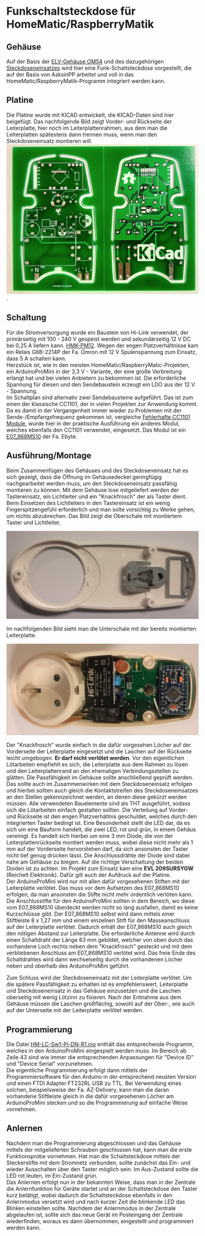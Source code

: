# Funkschaltsteckdose für HomeMatic/RaspberryMatik

## Gehäuse
Auf der Basis der [ELV-Gehäuse OM54](https://de.elv.com/elv-design-stecker-steckdosen-gehaeuse-om-54-c-mit-tasterstoessel-und-led-leuchtfeld-083421)
und des dazugehörigen [Steckdoseneinsatzes](https://de.elv.com/schutzkontakt-stecker-steckdosen-einsatz-ohne-sicherungshalter-083422) wird hier eine Funk-Schaltsteckdose vorgestellt,
die auf der Basis von AsksinPP arbeitet und voll in das HomeMatic/RaspberryMatik-Programm integriert werden kann.

## Platine
Die Platine wurde mit KICAD entwickelt, die KICAD-Daten sind hier beigefügt.
Das nachfolgende Bild zeigt Vorder- und Rückseite der Leiterplatte, hier noch im Leiterplattenrahmen,
aus dem man die Leiterplatten spätestens dann trennen muss, wenn man den Steckdoseneinsatz montieren will.
![Leiterplatte](https://github.com/HMelzer/Schaltsteckdose/blob/master/Bilder/Platine.jpg).

## Schaltung
Für die Stromversorgung wurde ein Baustein von Hi-Link verwendet, der primärseitig mit 100 - 240 V gespeist werden und sekundärseitig 12 V DC bei 0,25 A liefern kann.
[HMK-PM12](https://de.aliexpress.com/item/32960181700.html?spm=a2g0s.9042311.0.0.19304c4d0xYQv4).
Wegen der engen Platzverhältnisse kam ein Relais G6B-2214P der Fa. Omron mit 12 V Spulenspannung zum Einsatz, dass 5 A schalten kann.<br/>
Herzstück ist, wie in den meisten HomeMatic/RaspberryMatic-Projekten, ein ArduinoProMini in der 3,3 V - Variante, der eine große Verbreitung erlangt hat und bei vielen Anbietern zu bekommen ist.
Die erforderliche Spannung für diesen und den Sendebaustein erzeugt ein LDO aus der 12 V - Spannung.<br/>
Im Schaltplan sind alternativ zwei Sendebausteine aufgeführt.
Das ist zum einen der klassische CC1101, der in vielen Projekten zur Anwendung kommt.
Da es damit in der Vergangenheit immer wieder zu Problemen mit der Sende-/Empfangsfrequenz gekommen ist, vergleiche [Fehlerhafte CC1101 Module](https://asksinpp.de/Grundlagen/FAQ/Fehlerhafte_CC1101.html),
wurde hier in der praktische Ausführung ein anderes Modul, welches ebenfalls den CC1101 verwendet, eingesetzt.
Das Modul ist ein [E07_868MS10](http://www.ebyte.com/en/product-view-news.aspx?id=180) der Fa. Ebyte.

## Ausführung/Montage
Beim Zusammenfügen des Gehäuses und des Steckdoseneinsatz hat es sich gezeigt, dass die Öffnung im Gehäusedeckel geringfügig nachgearbeitet werden muss, um den Steckdoseneinsatz passfähig montieren zu können.
Mit dem Gehäuse lose mitgeliefert werden der Tastereinsatz, ein Lichtleiter und ein "Knackfrosch" der als Taster dient. Beim Einsetzen des Lichtleiters in den Tastereinsatz ist ein wenig Fingerspitzengefühl erforderlich
und man solte vorsichtig zu Werke gehen, um nichts abzubrechen.
Das Bild zeigt die Oberschale mit montiertem Taster und Lichtleiter.<p/> ![Oberschale](https://github.com/HMelzer/Schaltsteckdose/blob/master/Bilder/Oberschale.jpg)<p/>
Im nachfolgenden Bild sieht man die Unterschale mit der bereits montierten Leiterplatte.<p/> ![Unterschale](https://github.com/HMelzer/Schaltsteckdose/blob/master/Bilder/Unterschale.jpg)<p/>
Der "Knackfrosch" wurde einfach in die dafür vorgesehen Löcher auf der Vorderseite der Leiterplatte eingesetzt und die Laschen auf der Rückseite leicht umgebogen.
**Er darf nicht verlötet werden**.
Vor den eigentlichen Lötarbeiten empfiehlt es sich, die Leiterplatte aus dem Rahmen zu lösen und den Leiterplattenrand an den ehemaligen Verbindungsstellen zu glätten. Die Passfähigkeit im Gehäuse sollte anschließend geprüft werden.
Das sollte auch im Zusammenwirken mit dem Steckdoseneinsatz erfolgen und hierbei sollten auch gleich die Kontaktstreifen des Steckdoseneinsatzes an den Stellen gekennzeichnet werden, an denen diese gekürzt werden müssen.
Alle verwendeten Bauelemente sind als THT ausgeführt, sodass sich die Lötarbeiten einfach gestalten sollten. Die Verteilung auf Vorder- und Rückseite ist den engen Platzverhältnis geschuldet, welches durch den integrierten Taster
bedingt ist.
Eine Besonderheit stellt die LED dar, da es sich um eine Bauform handelt, die zwei LED, rot und grün, in einem Gehäus vereinigt.
Es handelt sich hierbei um eine 3 mm Diode, die von der Leiterplattenrückseite montiert werden muss, wobei diese nicht mehr als 1 mm auf der Vorderseite hervorstehen darf, da sich ansonsten der Taster nicht tief genug drücken lässt.
Die Anschlussdrähte der Diode sind dabei nahe am Gehäuse zu biegen. Auf die richtige Verschaltung der beiden Dioden ist zu achten. Im Projekt zum Einsatz kam eine **EVL 209SURSYGW** (Reichelt Elektronik).
Dafür gilt auch der Aufdruck auf der Platine.<br/>
Der ArduinoProMini wird nur mit allen dafür vorgesehenen Stiften mit der Leiterplatte verlötet. Das muss vor dem Aufsetzen des E07_868MS10 erfolgen, da man ansonsten die Stifte nicht mehr ordentlich verlöten kann.
Die Anschlusstifte für den ArduinoProMini sollten in dem Bereich, wo diese vom E07_868MS10 überdeckt werden nicht so lang ausfallen, damit es keine Kurzschlüsse gibt. Der E07_868MS10 selbst wird dann mittels einer Stiftleiste 8 x 1,27 mm
und einem einzelnen Stift für den Masseanschluss auf der Leiterplatte verlötet. Dadurch erhält der E07_868MS10 auch gleich den nötigen Abstand zur Leiterplatte.
Die erforderliche Antenne wird durch einen Schaltdraht der Länge 83 mm gebildet, welcher von oben durch das vorhandene Loch rechts neben dem "Knackfrosch" gesteckt und mit dem verbliebenen Anschluss am E07_868MS10 verlötet wird.
Das freie Ende des Schaltdrahtes wird dann wechselseitig durch die vorhandenen Löcher neben und oberhalb des ArduinoProMini geführt.<p/>
Zum Schluss wird der Steckdoseneinsatz mit der Leiterplatte verlötet. Um die spätere Passfähigkeit zu erhalten ist es empfehlenswert, Leiterplatte und Steckdoseneinsatz in das Gehäuse einzusetzen und die Laschen oberseitig mit wenig
Lötzinn zu fixieren. Nach der Entnahme aus dem Gehäuse müssen die Laschen großflächig, sowohl auf der Ober-, wie auch auf der Unterseite mit der Leiterplatte verlötet werden.


## Programmierung
Die Datei [HM-LC-Sw1-Pl-DN-R1.ino](https://github.com/HMelzer/Schaltsteckdose/blob/master/HM-LC-Sw1-Pl-DN-R1/HM-LC-Sw1-Pl-DN-R1.ino) enthält das entsprechende Programm, welches in den ArduinoProMini eingespielt werden muss.
Im Bereich ab Zeile 43 sind wie immer die entsprechenden Anpassungen für "Device ID" und "Device Serial" vorzunehmen.<br/>
Die eigentliche Programmierung erfolgt dann mittels der Programmiersoftware für den Arduino in der entsprechend neusten Version und einen FTDI Adapter FT232RL USB zu TTL.
Bei Verwendung eines solchen, beispielsweise der Fa. AZ-Delivery, kann man die daran vorhandene Stiftleiste gleich in die dafür vorgesehenen Löcher am ArduinoProMini stecken und so die Programmierung auf einfache Weise vornehmen.

## Anlernen
Nachdem man die Programmierung abgeschlossen und das Gehäuse mittels der mitgelieferten Schrauben geschlossen hat, kann man die erste Funktionsprobe vornehmen. Hat man die Schaltsteckdose mittels der Steckerstifte mit dem Stromnetz verbunden,
sollte zunächst das Ein- und wieder Ausschalten über den Taster möglich sein. Im Aus-Zustand sollte die LED rot leuten, im Ein-Zustand grün.<br/>
Das Anlernen erfolgt nun in der bekannten Weise, dass man in der Zentrale die Anlernfunktion für Geräte startet und an der Schaltsteckdose den Taster kurz betätigt, wobei dadurch die Schaltsteckdose ebenfalls in den Anlernmodus
versetzt wird und nach kurzer Zeit die blinkende LED das Blinken einstellen sollte. Nachdem der Anlernmodus in der Zentrale abgelaufen ist, sollte sich das neue Gerät im Posteingang der Zentrale wiederfinden,
woraus es dann übernommen, eingestellt und programmiert werden kann. 